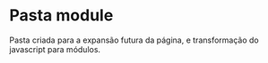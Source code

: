 # Pasta module

Pasta criada para a expansão futura da página, e transformação do javascript para módulos.
